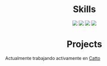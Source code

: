 <h1 align="center">
  <b>Skills</b>
</h1>
<p>
<div align="center">
  <img src="https://img.shields.io/badge/JavaScript-323330?style=for-the-badge&logo=javascript&logoColor=282828">
  <img src="https://img.shields.io/badge/TypeScript-007ACC?style=for-the-badge&logo=typescript&logoColor=282828">
  <img src="https://img.shields.io/badge/-Python-98b982?style=for-the-badge&logo=python&logoColor=98b982&labelColor=282828">
  <img src="https://img.shields.io/badge/MySQL-007ACC?style=for-the-badge&logo=mysql&logoColor=282828">
</div>
</p>

<h1 align="center">
  <b>Projects</b>
</h1>

Actualmente trabajando activamente en [Catto](https://github.com/CattoBot)
